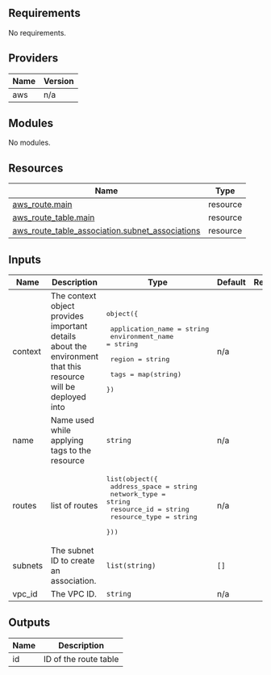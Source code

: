 [comment]: # (BEGIN_TF_DOCS)

## Requirements

No requirements.

## Providers

| Name | Version |
|------|---------|
| aws | n/a |

## Modules

No modules.

## Resources

| Name | Type |
|------|------|
| [aws_route.main](https://registry.terraform.io/providers/hashicorp/aws/latest/docs/resources/route) | resource |
| [aws_route_table.main](https://registry.terraform.io/providers/hashicorp/aws/latest/docs/resources/route_table) | resource |
| [aws_route_table_association.subnet_associations](https://registry.terraform.io/providers/hashicorp/aws/latest/docs/resources/route_table_association) | resource |

## Inputs

| Name | Description | Type | Default | Required |
|------|-------------|------|---------|:--------:|
| context | The context object provides important details about the environment that this resource will be deployed into | <pre>object({<br><br>    application_name = string<br>    environment_name = string<br><br>    region = string<br><br>    tags = map(string)<br>  })</pre> | n/a | yes |
| name | Name used while applying tags to the resource | `string` | n/a | yes |
| routes | list of routes | <pre>list(object({<br>    address_space = string<br>    network_type  = string<br>    resource_id   = string<br>    resource_type = string<br>  }))</pre> | n/a | yes |
| subnets | The subnet ID to create an association. | `list(string)` | `[]` | no |
| vpc\_id | The VPC ID. | `string` | n/a | yes |

## Outputs

| Name | Description |
|------|-------------|
| id | ID of the route table |

[comment]: # (END_TF_DOCS)